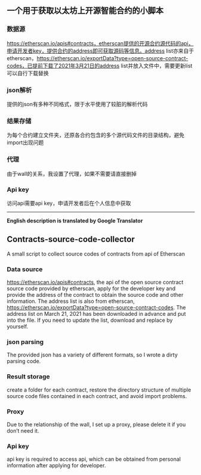 ## 一个用于获取以太坊上开源智能合约的小脚本

### 数据源

https://etherscan.io/apis#contracts，etherscan提供的开源合约源代码的api，申请开发者key，提供合约的address即可获取源码等信息。address list亦来自于etherscan，https://etherscan.io/exportData?type=open-source-contract-codes，已提前下载了2021年3月21日的address list并放入文件中，需要更新list可以自行下载替换

### json解析

提供的json有多种不同格式，限于水平使用了较脏的解析代码

### 结果存储

为每个合约建立文件夹，还原各合约包含的多个源代码文件的目录结构，避免import出现问题

### 代理

由于wall的关系，我设置了代理，如果不需要请直接删掉

### Api key

访问api需要api key，申请开发者后在个人信息中获取

------

**English description is translated by Google Translator** 

## Contracts-source-code-collector

A small script to collect source codes of contracts from api of Etherscan

### Data source

https://etherscan.io/apis#contracts, the api of the open source contract source code provided by etherscan, apply for the developer key and provide the address of the contract to obtain the source code and other information. The address list is also from etherscan, https://etherscan.io/exportData?type=open-source-contract-codes. The address list on March 21, 2021 has been downloaded in advance and put into the file. If you need to update the list, download and replace by yourself.

### json parsing

The provided json has a variety of different formats, so I wrote a dirty parsing code.

### Result storage

create a folder for each contract, restore the directory structure of multiple source code files contained in each contract, and avoid import problems.

### Proxy

Due to the relationship of the wall, I set up a proxy, please delete it if you don’t need it.

### Api key

api key is required to access api, which can be obtained from personal information after applying for developer.


